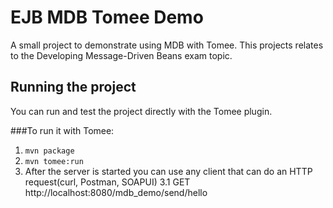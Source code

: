 # EJB MDB Tomee Demo
A small project to demonstrate using MDB with Tomee. This projects relates to the Developing Message-Driven Beans exam topic.

## Running the project
You can run and test the project directly with the Tomee plugin. 

###To run it with Tomee:
1. `mvn package`
2. `mvn tomee:run`
3. After the server is started you can use any client that can do an HTTP request(curl, Postman, SOAPUI)
3.1 GET http://localhost:8080/mdb_demo/send/hello